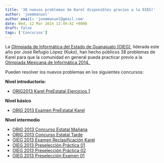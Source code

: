 ```yaml
---
title: '38 nuevos problemas de Karel disponibles gracias a la OIEG!'
author: 'joemmanuel'
author_email: 'joemmanuel@gmail.com'
date: Wed, 12 Mar 2014 13:49:42 +0000
draft: false
tags: ['Concursos']
---
```


La [Olimpiada de Informática del Estado de Guanajuato (OIEG)](http://www.cimat.mx/oieg/orig/2013/), liderada este año por José Refugio López (Kuko), han hecho públicos 38 problemas de Karel para que la comunidad en general pueda practicar previo a la [Olimpiada Mexicana de Informática 2014. ](http://www.olimpiadadeinformatica.org.mx/OMI/OMI/Inicio.aspx)

Pueden resolver los nuevos problemas en los siguientes concursos:

**Nivel introductorio:**

*   [ORIG2013 Karel PreEstatal Ejercicios 1](https://omegaup.com/arena/orig13se1/practice/)

**Nivel básico**

*   [ORIG 2013 Examen PreEstatal Karel](https://omegaup.com/arena/ORIG13EPEK/practice/)

**Nivel intermedio**

*   [ORIG 2013 Concurso Estatal Mañana](https://omegaup.com/arena/ORIG13CEM/practice/)
*   [ORIG 2013 Concurso Estatal Tarde](https://omegaup.com/arena/ORIG13CET/practice/)
*   [OIEG 2013 Examen Reclasificación Karel](https://omegaup.com/arena/OIEG13ERK/practice/)
*   [OIEG 2013 Preselección Práctica 01](https://omegaup.com/arena/OIEG13PSP01/practice/)
*   [OIEG 2013 Preselección Práctica 02](https://omegaup.com/arena/OIEG13PSP02/practice/)
*   [OIEG 2013 Preselección Examen 01](https://omegaup.com/arena/OIEG13PSE01/practice/)